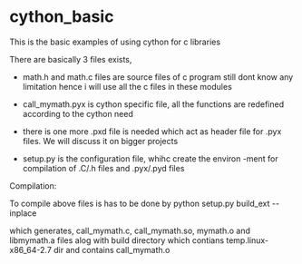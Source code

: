 # cython_basic

This is the basic examples of using cython for c libraries 

There are basically 3 files exists,
* math.h and math.c files are source files of c program
still dont know any limitation hence i will use all the c
files in these modules

* call_mymath.pyx is cython specific file, all the functions
are redefined according to the cython need 

* there is one more .pxd file is needed which act as header
file for .pyx files. We will discuss it on bigger projects

* setup.py is the configuration file, whihc create the environ
-ment for compilation of .C/.h files and .pyx/.pyd files 


Compilation:

To compile above files is has to be done by
	python setup.py build_ext --inplace

which generates, call_mymath.c, call_mymath.so, mymath.o and libmymath.a
files alog with build directory which contians temp.linux-x86_64-2.7 dir
and contains call_mymath.o  



